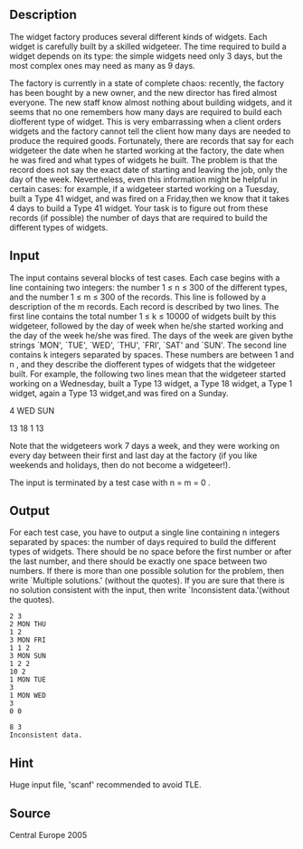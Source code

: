 <h2>Description</h2><p>The widget factory produces several different kinds of widgets. Each widget is carefully built by a skilled widgeteer. The time required to build a widget depends on its type: the simple widgets need only 3 days, but the most complex ones may need as many as 9 days.</p><p>The factory is currently in a state of complete chaos: recently, the factory has been bought by a new owner, and the new director has fired almost everyone. The new staff know almost nothing about building widgets, and it seems that no one remembers how many days are required to build each diofferent type of widget. This is very embarrassing when a client orders widgets and the factory cannot tell the client how many days are needed to produce the required goods. Fortunately, there are records that say for each widgeteer the date when he started working at the factory, the date when he was fired and what types of widgets he built. The problem is that the record does not say the exact date of starting and leaving the job, only the day of the week. Nevertheless, even this information might be helpful in certain cases: for example, if a widgeteer started working on a Tuesday, built a Type 41 widget, and was fired on a Friday,then we know that it takes 4 days to build a Type 41 widget. Your task is to figure out from these records (if possible) the number of days that are required to build the different types of widgets.</p><h2>Input</h2><p>The input contains several blocks of test cases. Each case begins with a line containing two integers: the number 1 ≤ n ≤ 300 of the different types, and the number 1 ≤ m ≤ 300 of the records. This line is followed by a description of the m records. Each record is described by two lines. The first line contains the total number 1 ≤ k ≤ 10000 of widgets built by this widgeteer, followed by the day of week when he/she started working and the day of the week he/she was fired. The days of the week are given bythe strings `MON', `TUE', `WED', `THU', `FRI', `SAT' and `SUN'. The second line contains k integers separated by spaces. These numbers are between 1 and n , and they describe the diofferent types of widgets that the widgeteer built. For example, the following two lines mean that the widgeteer started working on a Wednesday, built a Type 13 widget, a Type 18 widget, a Type 1 widget, again a Type 13 widget,and was fired on a Sunday.</p><p>4 WED SUN</p><p>13 18 1 13</p><p>Note that the widgeteers work 7 days a week, and they were working on every day between their first and last day at the factory (if you like weekends and holidays, then do not become a widgeteer!).</p><p>The input is terminated by a test case with n = m = 0 .</p><h2>Output</h2><p>For each test case, you have to output a single line containing n integers separated by spaces: the number of days required to build the different types of widgets. There should be no space before the first number or after the last number, and there should be exactly one space between two numbers. If there is more than one possible solution for the problem, then write `Multiple solutions.' (without the quotes). If you are sure that there is no solution consistent with the input, then write `Inconsistent data.'(without the quotes).</p>

<pre><code class="language-input1">2 3
2 MON THU
1 2
3 MON FRI
1 1 2
3 MON SUN
1 2 2
10 2
1 MON TUE
3
1 MON WED
3
0 0</code></pre>

<pre><code class="language-output1">8 3
Inconsistent data.</code></pre>

<h2>Hint</h2><p>Huge input file, 'scanf' recommended to avoid TLE.</p><h2>Source</h2><p>Central Europe 2005</p>
